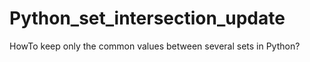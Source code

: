 Python_set_intersection_update
==============================

HowTo keep only the common values between several sets in Python?
